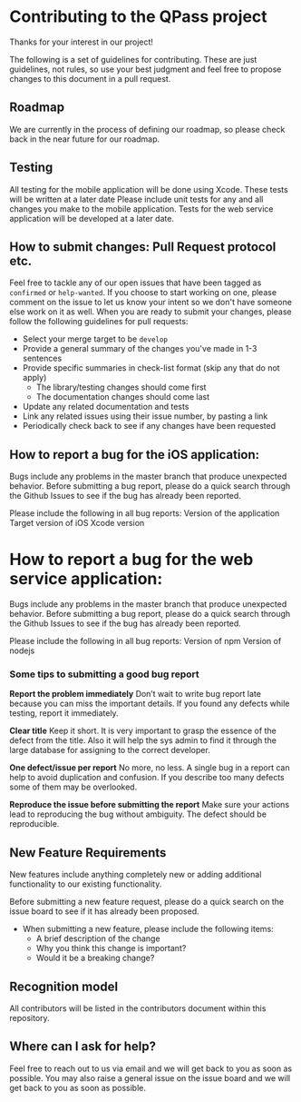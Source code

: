 # Contributing to the QPass project

Thanks for your interest in our project!

The following is a set of guidelines for contributing. These are just guidelines, not rules, so use your best judgment and feel free to propose changes to this document in a pull request.

## Roadmap
We are currently in the process of defining our roadmap, so please check back in the near future for our roadmap.

## Testing
All testing for the mobile application will be done using Xcode. These tests will be written at a later date Please include unit tests for any and all changes you make to the mobile application. Tests for the web service application will be developed at a later date.

## How to submit changes: Pull Request protocol etc.
Feel free to tackle any of our open issues that have been tagged as `confirmed` or `help-wanted`. If you choose to start working on one, please comment on the issue to let us know your intent so we don't have someone else work on it as well. When you are ready to submit your changes, please follow the following guidelines for pull requests:

- Select your merge target to be `develop`
- Provide a general summary of the changes you've made in 1-3 sentences
- Provide specific summaries in check-list format (skip any that do not apply)
    - The library/testing changes should come first
    - The documentation changes should come last
- Update any related documentation and tests
- Link any related issues using their issue number, by pasting a link
- Periodically check back to see if any changes have been requested


## How to report a bug for the iOS application:
Bugs include any problems in the master branch that produce unexpected behavior. Before submitting a bug report, please do a quick search through the Github Issues to see if the bug has already been reported.

Please include the following in all bug reports:
Version of the application
Target version of iOS
Xcode version


# How to report a bug for the web service application:
Bugs include any problems in the master branch that produce unexpected behavior. Before submitting a bug report, please do a quick search through the Github Issues to see if the bug has already been reported.

Please include the following in all bug reports:
Version of npm
Version of nodejs

### Some tips to submitting a good bug report
**Report the problem immediately**
Don’t wait to write bug report late because you can miss the important details. If you found any defects while testing, report it immediately.

**Clear title**
Keep it short. It is very important to grasp the essence of the defect from the title. Also it will help the sys admin to find it through the large database for assigning to the correct developer.

**One defect/issue per report**
No more, no less. A single bug in a report can help to avoid duplication and confusion. If you describe too many defects some of them may be overlooked.

**Reproduce the issue before submitting the report**
Make sure your actions lead to reproducing the bug without ambiguity. The defect should be reproducible.

## New Feature Requirements
New features include anything completely new or adding additional functionality to our existing functionality.

Before submitting a new feature request, please do a quick search on the issue board to see if it has already been proposed.

* When submitting a new feature, please include the following items:
	* A brief description of the change
	* Why you think this change is important?
	* Would it be a breaking change?

## Recognition model
All contributors will be listed in the contributors document within this repository.

## Where can I ask for help?
Feel free to reach out to us via email and we will get back to you as soon as possible. You may also raise a general issue on the issue board and we will get back to you as soon as possible.